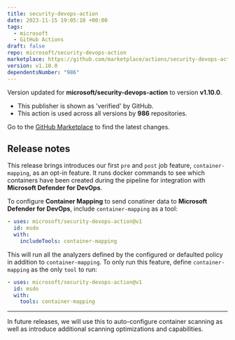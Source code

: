```yaml
---
title: security-devops-action
date: 2023-11-15 19:05:18 +00:00
tags:
  - microsoft
  - GitHub Actions
draft: false
repo: microsoft/security-devops-action
marketplace: https://github.com/marketplace/actions/security-devops-action
version: v1.10.0
dependentsNumber: "986"
---
```



Version updated for **microsoft/security-devops-action** to version **v1.10.0**.
- This publisher is shown as 'verified' by GitHub.
- This action is used across all versions by **986** repositories.

Go to the [GitHub Marketplace](https://github.com/marketplace/actions/security-devops-action) to find the latest changes.

## Release notes

This release brings introduces our first `pre` and `post` job feature, `container-mapping`, as an opt-in feature. It runs docker commands to see which containers have been created during the pipeline for integration with **Microsoft Defender for DevOps**.

To configure **Container Mapping** to send conatiner data to **Microsoft Defender for DevOps**, include `container-mapping` as a tool:
```yaml
- uses: microsoft/security-devops-action@v1
  id: msdo
  with:
    includeTools: container-mapping
```

This will run all the analyzers defined by the configured or defaulted policy in addition to `container-mapping`. To only run this feature, define `container-mapping` as the only `tool` to run:
```yaml
- uses: microsoft/security-devops-action@v1
  id: msdo
  with:
    tools: container-mapping
```

---

In future releases, we will use this to auto-configure container scanning as well as introduce additional scanning optimizations and capabilities.

